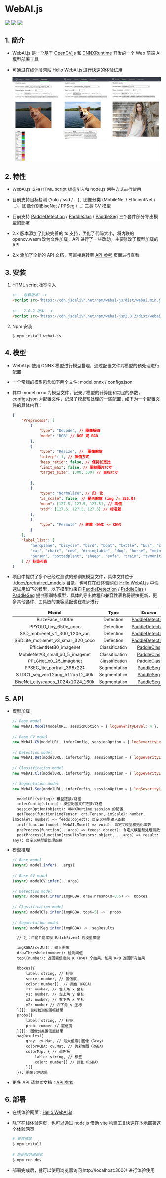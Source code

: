 # WebAI.js
![](https://img.shields.io/npm/v/webai-js.svg?sanitize=true)
![](https://img.shields.io/npm/l/webai-js.svg?sanitize=true)
![](https://img.shields.io/npm/dm/webai-js.svg?sanitize=true)

## 1. 简介
* WebAI.js 是一个基于 [OpenCV.js](https://docs.opencv.org/4.5.5/d5/d10/tutorial_js_root.html) 和 [ONNXRuntime](https://github.com/microsoft/onnxruntime/tree/master/js) 开发的一个 Web 前端 AI 模型部署工具

* 可通过在线体验网站 [Hello WebAI.js](https://AgentMaker.github.io/WebAI.js) 进行快速的体验试用

    ![](./docs/images/demo.png)


## 2. 特性
* WebAI.js 支持 HTML script 标签引入和 node.js 两种方式进行使用

* 目前支持目标检测 (Yolo / ssd / ...)、图像分类 (MobileNet / EfficientNet / ...)、图像分割(BiseNet / PPSeg / ...) 三类 CV 模型

* 目前支持 [PaddleDetection][PaddleDetection] / [PaddleClas][PaddleClas] / [PaddleSeg][PaddleSeg] 三个套件部分导出模型的部署

* 2.x 版本添加了比较完善的 ts 支持，优化了代码大小，将内联的 opencv.wasm 改为文件加载，API 进行了一些改动，主要修改了模型加载的 API

* 2.x 添加了全新的 API 文档，可直接跳转至 [API 参考](https://AgentMaker.github.io/WebAI.js/interfaces) 页面进行查看

## 3. 安装
1. HTML script 标签引入

    ```html
    <!-- 最新版本 -->
    <script src='https://cdn.jsdelivr.net/npm/webai-js/dist/webai.min.js'></script>

    <!-- 2.0.2 版本 -->
    <script src='https://cdn.jsdelivr.net/npm/webai-js@2.0.2/dist/webai.min.js'></script>
    ```

2. Npm 安装

    ```bash
    $ npm install webai-js
    ```

## 4. 模型
* WebAI.js 使用 ONNX 模型进行模型推理，通过配置文件对模型的预处理进行配置

* 一个常规的模型包含如下两个文件: model.onnx / configs.json

* 其中 model.onnx 为模型文件，记录了模型的计算图和每层的参数，configs.json 为配置文件，记录了模型预处理的一些配置，如下为一个配置文件的具体内容：

    ```json
    {
        "Preprocess": [
            {
                "type": "Decode", // 图像解码
                "mode": "RGB" // RGB 或 BGR
            },
            {
                "type": "Resize", //  图像缩放
                "interp": 1, // 插值方式
                "keep_ratio": false, // 保持长宽比
                "limit_max": false, // 限制图片尺寸
                "target_size": [300, 300] // 目标尺寸
                
            },
            {
                "type": "Normalize", // 归一化
                "is_scale": false, // 是否缩放 (img /= 255.0)
                "mean": [127.5, 127.5, 127.5], // 均值
                "std": [127.5, 127.5, 127.5] // 标准差
            },
            {
                "type": "Permute" // 转置 (HWC -> CHW)
            }
        ],
        "label_list": [
            "aeroplane", "bicycle", "bird", "boat", "bottle", "bus", "car", 
            "cat", "chair", "cow", "diningtable", "dog", "horse", "motorbike", 
            "person", "pottedplant", "sheep", "sofa", "train", "tvmonitor"
        ] // 标签列表
    }
    ```

* 项目中提供了多个已经过测试的预训练模型文件，具体文件位于 [./docs/pretrained_models](https://github.com/AgentMaker/WebAI.js/tree/main/docs/pretrained_models) 目录，也可在在线体验网页 [Hello WebAI.js](https://AgentMaker.github.io/WebAI.js) 中快速试用如下的模型，以下模型均来自 [PaddleDetection][PaddleDetection] / [PaddleClas][PaddleClas] / [PaddleSeg][PaddleSeg] 提供预训练模型，具体的导出教程和兼容性表格将很快更新，更多其他套件、工具链的兼容适配也在稳步进行

    |Model|Type|Source|
    |:-:|:-:|:-:|
    |BlazeFace_1000e|Detection|[PaddleDetection][PaddleDetection]|
    |PPYOLO_tiny_650e_coco|Detection|[PaddleDetection][PaddleDetection]|
    |SSD_mobilenet_v1_300_120e_voc|Detection|[PaddleDetection][PaddleDetection]|
    |SSDLite_mobilenet_v3_small_320_coco|Detection|[PaddleDetection][PaddleDetection]|
    |EfficientNetB0_imagenet|Classification|[PaddleClas][PaddleClas]|
    |MobileNetV3_small_x0_5_imagenet|Classification|[PaddleClas][PaddleClas]|
    |PPLCNet_x0_25_imagenet|Classification|[PaddleClas][PaddleClas]|
    |PPSEG_lite_portrait_398x224|Segmentation|[PaddleSeg][PaddleSeg]|
    |STDC1_seg_voc12aug_512x512_40k|Segmentation|[PaddleSeg][PaddleSeg]|
    |BiseNet_cityscapes_1024x1024_160k|Segmentation|[PaddleSeg][PaddleSeg]|

[PaddleDetection]:https://www.github.com/PaddlePaddle/PaddleDetection
[PaddleClas]:https://www.github.com/PaddlePaddle/PaddleClas
[PaddleSeg]:https://www.github.com/PaddlePaddle/PaddleSeg

## 5. API 
* 模型加载

    ```js
    // Base model
    new WebAI.Model(modelURL, sessionOption = { logSeverityLevel: 4 }, init = null, preProcess = null, postProcess = null) -> model

    // Base CV model
    new WebAI.CV(modelURL, inferConfig, sessionOption = { logSeverityLevel: 4 }, getFeeds = null, postProcess = null) -> modelCV

    // Detection model
    new WebAI.Det(modelURL, inferConfig, sessionOption = { logSeverityLevel: 4 }, getFeeds = null, postProcess = null) -> modelDet

    // Classification model
    new WebAI.Cls(modelURL, inferConfig, sessionOption = { logSeverityLevel: 4 }, getFeeds = null, postProcess = null) -> modelCls

    // Segmentation model
    new WebAI.Seg(modelURL, inferConfig, sessionOption = { logSeverityLevel: 4 }, getFeeds = null, postProcess = null) -> modelSeg    
    ```

        modelURL(string): 模型链接/路径
        inferConfig(string): 模型配置文件链接/路径
        sessionOption(object): ONNXRuntime session 的配置
        getFeeds(function(imgTensor: ort.Tensor, imScaleX: number, imScaleY: number) => feeds:object): 自定义模型输入函数
        init(function(model: WebAI.Model) => void): 自定义模型初始化函数
        preProcess(function(...args) => feeds: object): 自定义模型预处理函数
        postProcess(function(resultsTensors: object, ...args) => result: any): 自定义模型后处理函数

* 模型推理

    ```js
    // Base model
    (async) model.infer(...args)

    // Base CV model
    (async) modelCV.infer(...args)

    // Detection model
    (async) modelDet.infer(imgRGBA, drawThreshold=0.5) ->  bboxes

    // Classification model
    (async) modelCls.infer(imgRGBA, topK=5) ->  probs
    
    // Segmentation model
    (async) modelSeg.infer(imgRGBA) ->  segResults
    ```

        // 注：目前只能实现 BatchSize=1 的模型推理

        imgRGBA(cv.Mat): 输入图像
        drawThreshold(number): 检测阈值
        topK(number): 返回置信度前 K (K>0) 个结果，如果 K<0 返回所有结果

        bboxes({
            label: string, // 标签
            score: number, // 置信度
            color: number[], // 颜色（RGBA）
            x1: number, // 左上角 x 坐标
            y1: number, // 左上角 y 坐标
            x2: number, // 右下角 x 坐标
            y2: number // 右下角 y 坐标
        }[]): 目标检测包围框结果
        probs({
            label: string, // 标签
            prob: number // 置信度
        }[]): 图像分类置信度结果
        segResults({
            gray: cv.Mat, // 最大值索引图像（Gray）
            colorRGBA: cv.Mat, // 伪彩色图（RGBA）
            colorMap: { // 调色板
                lable: string, // 标签
                color: number[] // 颜色（RGBA）
            }[]
        }): 图像分割结果

* 更多 API 请参考文档：[API 参考](https://AgentMaker.github.io/WebAI.js/interfaces)

## 6. 部署
* 在线体验网页：[Hello WebAI.js](https://AgentMaker.github.io/WebAI.js)

* 除了在线体验网页，也可以通过 node.js 借助 vite 构建工具快速在本地部署这个体验网页

    ```bash
    # 安装依赖
    $ npm install

    # 启动服务器调试
    $ npm run dev
    ```

* 部署完成后，就可以使用浏览器访问 http://localhost:3000/ 进行体验使用
